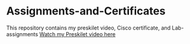 # Assignments-and-Certificates
This repository contains my preskilet video, Cisco certificate, and Lab-assignments
[Watch my Preskilet video here](https://preskilet.com/202401120002@mitaoe.ac.in)
